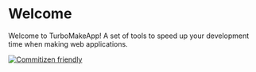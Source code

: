 # Welcome

Welcome to TurboMakeApp! A set of tools to speed up your development time when making web applications.

[![Commitizen friendly](https://img.shields.io/badge/commitizen-friendly-brightgreen.svg)](http://commitizen.github.io/cz-cli/)
